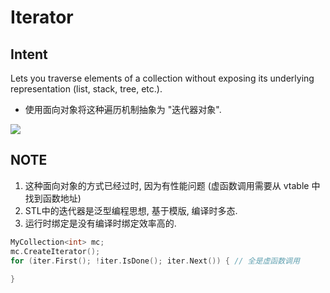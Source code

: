 # Iterator

## Intent
Lets you traverse elements of a collection without exposing its underlying representation (list, stack, tree, etc.).
* 使用面向对象将这种遍历机制抽象为 "迭代器对象".

![](https://img-blog.csdnimg.cn/0841265806b84f689746522ebfdbb83a.png)

## NOTE
1. 这种面向对象的方式已经过时, 因为有性能问题 (虚函数调用需要从 vtable 中找到函数地址)
2. STL中的迭代器是泛型编程思想, 基于模版, 编译时多态.
3. 运行时绑定是没有编译时绑定效率高的.

```c++
MyCollection<int> mc;
mc.CreateIterator();
for (iter.First(); !iter.IsDone(); iter.Next()) { // 全是虚函数调用
    
}
```